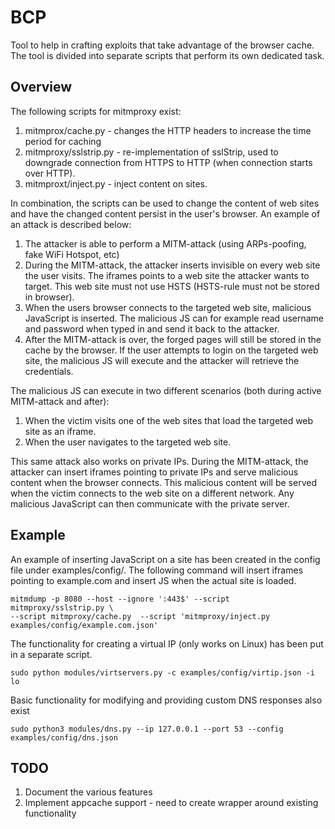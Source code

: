 # BCP

Tool to help in crafting exploits that take advantage of the browser cache. The
tool is divided into separate scripts that perform its own dedicated task.

## Overview
The following scripts for mitmproxy exist:

1. mitmprox/cache.py - changes the HTTP headers to increase the time period for
caching
2. mitmproxy/sslstrip.py - re-implementation of sslStrip, used to downgrade connection
from HTTPS to HTTP (when connection starts over HTTP).
3. mitmproxt/inject.py - inject content on sites.

In combination, the scripts can be used to change the content of web sites and
have the changed content persist in the user's browser. An example of an attack
is described below:
1. The attacker is able to perform a MITM-attack (using ARPs-poofing, fake WiFi
Hotspot, etc)
2. During the MITM-attack, the attacker inserts invisible <iframes> on every web
site the user visits. The iframes points to a web site the attacker wants to
target. This web site must not use HSTS (HSTS-rule must not be stored in
browser).
3. When the users browser connects to the targeted web site, malicious
JavaScript is inserted. The malicious JS can for example read username and
password when typed in and send it back to the attacker.
4. After the MITM-attack is over, the forged pages will still be stored in the
cache by the browser. If the user attempts to login on the targeted web site,
the malicious JS will execute and the attacker will retrieve the credentials.

The malicious JS can execute in two different scenarios (both during active
MITM-attack and after):
1. When the victim visits one of the web sites that load the targeted web site
as an iframe.
2. When the user navigates to the targeted web site.

This same attack also works on private IPs. During the MITM-attack, the attacker
can insert iframes pointing to private IPs and serve malicious content when the
browser connects. This malicious content will be served when the victim connects
to the web site on a different network. Any malicious JavaScript can then
communicate with the private server.

## Example

An example of inserting JavaScript on a site has been created in the config
file under examples/config/. The following command will insert iframes pointing
to example.com and insert JS when the actual site is loaded.

	mitmdump -p 8080 --host --ignore ':443$' --script mitmproxy/sslstrip.py \
	--script mitmproxy/cache.py  --script 'mitmproxy/inject.py examples/config/example.com.json'

The functionality for creating a virtual IP (only works on Linux) has been put
in a separate script.

	sudo python modules/virtservers.py -c examples/config/virtip.json -i lo

Basic functionality for modifying and providing custom DNS responses also exist

	sudo python3 modules/dns.py --ip 127.0.0.1 --port 53 --config examples/config/dns.json

## TODO

1. Document the various features
2. Implement appcache support - need to create wrapper around existing functionality

